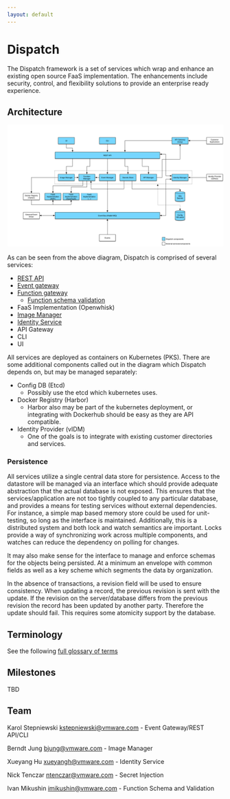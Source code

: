 ```yaml
---
layout: default
---
```

# Dispatch

The Dispatch framework is a set of services which wrap and enhance an existing open source FaaS implementation.
The enhancements include security, control, and flexibility solutions to provide an enterprise ready experience.

## Architecture

![dispatch architecture](dispatch-v1-architecture.png "Dispatch architecture")

As can be seen from the  above diagram, Dispatch is comprised of several services:

* [REST API](rest-api/rest-api.md)
* [Event gateway](event-gateway/event-gateway.md)
* [Function gateway](function-gateway/function-gateway.md)
    * [Function schema validation](function-gateway/function-schema-validation.md)
* FaaS Implementation (Openwhisk)
* [Image Manager](image-manager/image-manager.md)
* [Identity Service](identity-management/identity-management.md)
* API Gateway
* CLI
* UI

All services are deployed as containers on Kubernetes (PKS).  There are some additional components called out in the
diagram which Dispatch depends on, but may be managed separately:

* Config DB (Etcd)
    * Possibly use the etcd which kubernetes uses.
* Docker Registry (Harbor)
    * Harbor also may be part of the kubernetes deployment, or integrating with Dockerhub should be easy as they are
      API compatible.
* Identity Provider (vIDM)
    * One of the goals is to integrate with existing customer directories and services.

### Persistence

All services utilize a single central data store for persistence.  Access to the datastore will be managed via an
interface which should provide adequate abstraction that the actual database is not exposed.  This ensures that the
services/application are not too tightly coupled to any particular database, and provides a means for testing services
without external dependencies.  For instance, a simple map based memory store could be used for unit-testing, so long
as the interface is maintained.  Additionally, this is a distributed system and both lock and watch semantics are
important.  Locks provide a way of synchronizing work across multiple components, and watches can reduce the dependency
on polling for changes.

It may also make sense for the interface to manage and enforce schemas for the objects being persisted.  At a minimum
an envelope with common fields as well as a key scheme which segments the data by organization.

In the absence of transactions, a revision field will be used to ensure consistency.  When updating a record, the
previous revision is sent with the update.  If the revision on the server/database differs from the previous revision
the record has been updated by another party.  Therefore the update should fail.  This requires some atomicity support
by the database.

## Terminology

See the following [full glossary of terms](terminology.md)

## Milestones

TBD

## Team

Karol Stepniewski <kstepniewski@vmware.com> - Event Gateway/REST API/CLI

Berndt Jung <bjung@vmware.com> - Image Manager

Xueyang Hu <xueyangh@vmware.com> - Identity Service

Nick Tenczar <ntenczar@vmware.com> - Secret Injection

Ivan Mikushin <imikushin@vmware.com> - Function Schema and Validation
